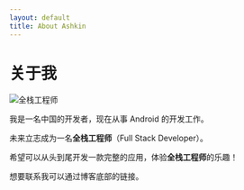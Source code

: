 ```yaml
---
layout: default
title: About Ashkin
---
```


# 关于我

![全栈工程师](/assets/img/full-stack-developer.jpg)

我是一名中国的开发者，现在从事 Android 的开发工作。

未来立志成为一名**全栈工程师**（Full Stack Developer）。

希望可以从头到尾开发一款完整的应用，体验**全栈工程师**的乐趣！

想要联系我可以通过博客底部的链接。
